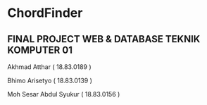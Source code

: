 # ChordFinder 
 <h2> FINAL PROJECT WEB & DATABASE TEKNIK KOMPUTER 01 </h2>
 <p>Akhmad Atthar           ( 18.83.0189 )</p> 
 <p>Bhimo Arisetyo          ( 18.83.0139 )</p>
 <p>Moh Sesar Abdul Syukur  ( 18.83.0156 )</p> 

